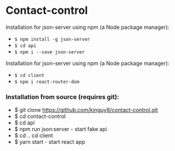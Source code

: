# Contact-control

Installation for json-server using npm (a Node package manager):
+ `$ npm install -g json-server`
+ `$ cd api`
+ `$ npm i --save json-server`

Installation for json-server using npm (a Node package manager):
+ `$ cd client`
+ `$ npm i react-router-dom`

### Installation from source (requires git):
+ $ git clone https://github.com/kinguy8/contact-control.git
+ $ cd contact-control
+ $ cd api
+ $ npm run json:server - start fake api
+ $ cd .. cd client
+ $ yarn start - start react app
